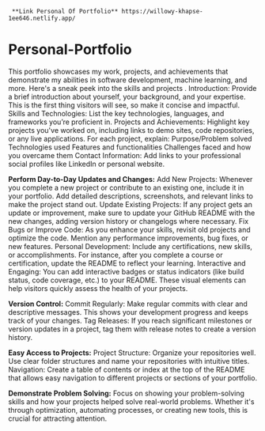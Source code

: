      **Link Personal Of Portfolio** https://willowy-khapse-1ee646.netlify.app/
# Personal-Portfolio
This portfolio showcases my work, projects, and achievements that demonstrate my abilities in software development, machine learning, and more. Here's a sneak peek into the skills and projects .
Introduction: Provide a brief introduction about yourself, your background, and your expertise. This is the first thing visitors will see, so make it concise and impactful.
Skills and Technologies: List the key technologies, languages, and frameworks you’re proficient in.
Projects and Achievements: Highlight key projects you've worked on, including links to demo sites, code repositories, or any live applications. For each project, explain:
Purpose/Problem solved
Technologies used
Features and functionalities
Challenges faced and how you overcame them
Contact Information: Add links to your professional social profiles like LinkedIn or personal website.

**Perform Day-to-Day Updates and Changes:**
Add New Projects: Whenever you complete a new project or contribute to an existing one, include it in your portfolio. Add detailed descriptions, screenshots, and relevant links to make the project stand out.
Update Existing Projects: If any project gets an update or improvement, make sure to update your GitHub README with the new changes, adding version history or changelogs where necessary.
Fix Bugs or Improve Code: As you enhance your skills, revisit old projects and optimize the code. Mention any performance improvements, bug fixes, or new features.
Personal Development: Include any certifications, new skills, or accomplishments. For instance, after you complete a course or certification, update the README to reflect your learning.
Interactive and Engaging: You can add interactive badges or status indicators (like build status, code coverage, etc.) to your README. These visual elements can help visitors quickly assess the health of your projects.

**Version Control:**
Commit Regularly: Make regular commits with clear and descriptive messages. This shows your development progress and keeps track of your changes.
Tag Releases: If you reach significant milestones or version updates in a project, tag them with release notes to create a version history.

**Easy Access to Projects:**
Project Structure: Organize your repositories well. Use clear folder structures and name your repositories with intuitive titles.
Navigation: Create a table of contents or index at the top of the README that allows easy navigation to different projects or sections of your portfolio.

**Demonstrate Problem Solving:**
Focus on showing your problem-solving skills and how your projects helped solve real-world problems. Whether it's through optimization, automating processes, or creating new tools, this is crucial for attracting attention.
